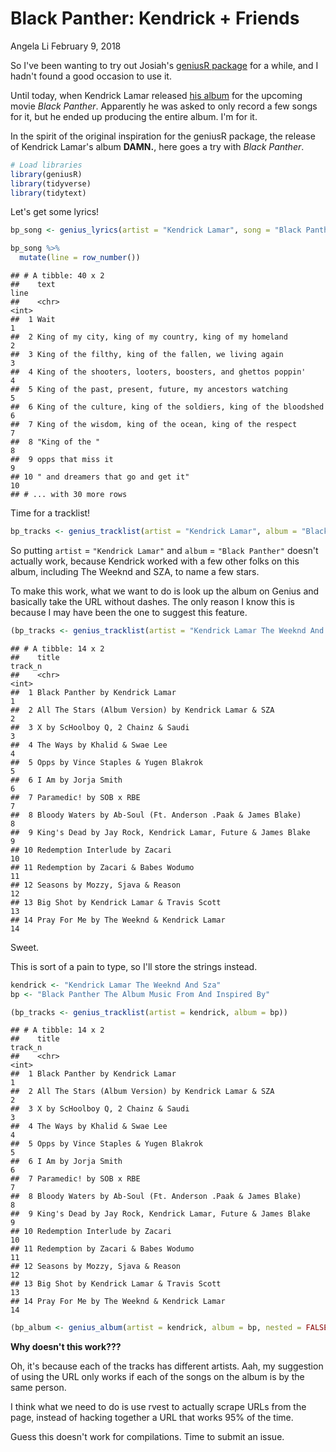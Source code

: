 Black Panther: Kendrick + Friends
================
Angela Li
February 9, 2018

So I've been wanting to try out Josiah's [geniusR package](https://github.com/JosiahParry/geniusR) for a while, and I hadn't found a good occasion to use it.

Until today, when Kendrick Lamar released [his album](https://open.spotify.com/album/5sOSzueqgCiVpXNcpd6QpL) for the upcoming movie *Black Panther*. Apparently he was asked to only record a few songs for it, but he ended up producing the entire album. I'm for it.

In the spirit of the original inspiration for the geniusR package, the release of Kendrick Lamar's album **DAMN.**, here goes a try with *Black Panther*.

``` r
# Load libraries
library(geniusR)
library(tidyverse)
library(tidytext)
```

Let's get some lyrics!

``` r
bp_song <- genius_lyrics(artist = "Kendrick Lamar", song = "Black Panther")

bp_song %>% 
  mutate(line = row_number())
```

    ## # A tibble: 40 x 2
    ##    text                                                              line
    ##    <chr>                                                            <int>
    ##  1 Wait                                                                 1
    ##  2 King of my city, king of my country, king of my homeland             2
    ##  3 King of the filthy, king of the fallen, we living again              3
    ##  4 King of the shooters, looters, boosters, and ghettos poppin'         4
    ##  5 King of the past, present, future, my ancestors watching             5
    ##  6 King of the culture, king of the soldiers, king of the bloodshed     6
    ##  7 King of the wisdom, king of the ocean, king of the respect           7
    ##  8 "King of the "                                                       8
    ##  9 opps that miss it                                                    9
    ## 10 " and dreamers that go and get it"                                  10
    ## # ... with 30 more rows

Time for a tracklist!

``` r
bp_tracks <- genius_tracklist(artist = "Kendrick Lamar", album = "Black Panther")
```

So putting `artist` = `"Kendrick Lamar"` and `album` = `"Black Panther"` doesn't actually work, because Kendrick worked with a few other folks on this album, including The Weeknd and SZA, to name a few stars.

To make this work, what we want to do is look up the album on Genius and basically take the URL without dashes. The only reason I know this is because I may have been the one to suggest this feature.

``` r
(bp_tracks <- genius_tracklist(artist = "Kendrick Lamar The Weeknd And Sza", album = "Black Panther The Album Music From And Inspired By"))
```

    ## # A tibble: 14 x 2
    ##    title                                                         track_n
    ##    <chr>                                                           <int>
    ##  1 Black Panther by Kendrick Lamar                                     1
    ##  2 All The Stars (Album Version) by Kendrick Lamar & SZA               2
    ##  3 X by ScHoolboy Q, 2 Chainz & Saudi                                  3
    ##  4 The Ways by Khalid & Swae Lee                                       4
    ##  5 Opps by Vince Staples & Yugen Blakrok                               5
    ##  6 I Am by Jorja Smith                                                 6
    ##  7 Paramedic! by SOB x RBE                                             7
    ##  8 Bloody Waters by Ab-Soul (Ft. Anderson .Paak & James Blake)         8
    ##  9 King's Dead by Jay Rock, Kendrick Lamar, Future & James Blake       9
    ## 10 Redemption Interlude by Zacari                                     10
    ## 11 Redemption by Zacari & Babes Wodumo                                11
    ## 12 Seasons by Mozzy, Sjava & Reason                                   12
    ## 13 Big Shot by Kendrick Lamar & Travis Scott                          13
    ## 14 Pray For Me by The Weeknd & Kendrick Lamar                         14

Sweet.

This is sort of a pain to type, so I'll store the strings instead.

``` r
kendrick <- "Kendrick Lamar The Weeknd And Sza"
bp <- "Black Panther The Album Music From And Inspired By"

(bp_tracks <- genius_tracklist(artist = kendrick, album = bp))
```

    ## # A tibble: 14 x 2
    ##    title                                                         track_n
    ##    <chr>                                                           <int>
    ##  1 Black Panther by Kendrick Lamar                                     1
    ##  2 All The Stars (Album Version) by Kendrick Lamar & SZA               2
    ##  3 X by ScHoolboy Q, 2 Chainz & Saudi                                  3
    ##  4 The Ways by Khalid & Swae Lee                                       4
    ##  5 Opps by Vince Staples & Yugen Blakrok                               5
    ##  6 I Am by Jorja Smith                                                 6
    ##  7 Paramedic! by SOB x RBE                                             7
    ##  8 Bloody Waters by Ab-Soul (Ft. Anderson .Paak & James Blake)         8
    ##  9 King's Dead by Jay Rock, Kendrick Lamar, Future & James Blake       9
    ## 10 Redemption Interlude by Zacari                                     10
    ## 11 Redemption by Zacari & Babes Wodumo                                11
    ## 12 Seasons by Mozzy, Sjava & Reason                                   12
    ## 13 Big Shot by Kendrick Lamar & Travis Scott                          13
    ## 14 Pray For Me by The Weeknd & Kendrick Lamar                         14

``` r
(bp_album <- genius_album(artist = kendrick, album = bp, nested = FALSE))
```

**Why doesn't this work???**

Oh, it's because each of the tracks has different artists. Aah, my suggestion of using the URL only works if each of the songs on the album is by the same person.

I think what we need to do is use rvest to actually scrape URLs from the page, instead of hacking together a URL that works 95% of the time.

Guess this doesn't work for compilations. Time to submit an issue.
